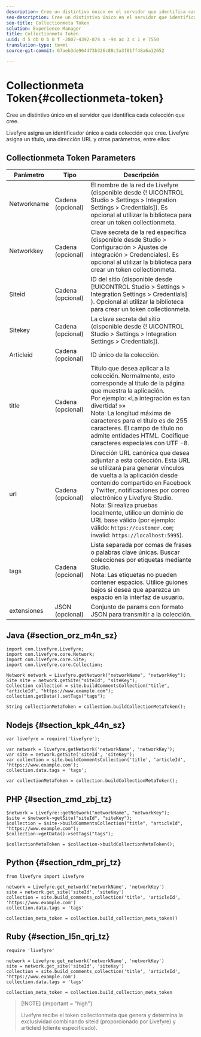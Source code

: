 ```yaml
---
description: Cree un distintivo único en el servidor que identifica cada colección que cree.
seo-description: Cree un distintivo único en el servidor que identifica cada colección que cree.
seo-title: Collectionmeta Token
solution: Experience Manager
title: Collectionmeta Token
uuid: d 5 db 0 b 0 f -2807-4392-874 a -94 ac 3 c 1 e 7550
translation-type: tm+mt
source-git-commit: 67aeb3de964473b326c88c3a3f81ff48a6a12652

---
```



# Collectionmeta Token{#collectionmeta-token}

Cree un distintivo único en el servidor que identifica cada colección que cree.

Livefyre asigna un identificador único a cada colección que cree. Livefyre asigna un título, una dirección URL y otros parámetros, entre ellos:

## Collectionmeta Token Parameters

| Parámetro | Tipo | Descripción |
|--- |--- |--- |
| Networkname | Cadena (opcional) | El nombre de la red de Livefyre (disponible desde {! UICONTROL Studio &gt; Settings &gt; Integration Settings &gt; Credentials]). Es opcional al utilizar la biblioteca para crear un token collectionmeta. |
| Networkkey | Cadena (opcional) | Clave secreta de la red específica (disponible desde Studio &gt; Configuración &gt; Ajustes de integración &gt; Credenciales). Es opcional al utilizar la biblioteca para crear un token collectionmeta. |
| Siteid | Cadena (opcional) | ID del sitio (disponible desde [!UICONTROL Studio > Settings > Integration Settings > Credentials] ). Opcional al utilizar la biblioteca para crear un token collectionmeta. |
| Sitekey | Cadena (opcional) | La clave secreta del sitio (disponible desde {! UICONTROL Studio &gt; Settings &gt; Integration Settings &gt; Credentials]). |
| Articleid | Cadena (opcional) | ID único de la colección. |
| title | Cadena (opcional) | Título que desea aplicar a la colección. Normalmente, esto corresponde al título de la página que muestra la aplicación. <br>Por ejemplo: «La integración es tan divertida! »» <br>Nota: La longitud máxima de caracteres para el título es de 255 caracteres. El campo de título no admite entidades HTML. Codifique caracteres especiales con UTF -8. |
| url | Cadena (opcional) | Dirección URL canónica que desea adjuntar a esta colección. Esta URL se utilizará para generar vínculos de vuelta a la aplicación desde contenido compartido en Facebook y Twitter, notificaciones por correo electrónico y Livefyre Studio. <br>Nota: Si realiza pruebas localmente, utilice un dominio de URL base válido (por ejemplo: válido: `https://customer.com`; invalid: `https://localhost:5995`). |
| tags | Cadena (opcional) | Lista separada por comas de frases o palabras clave únicas. Buscar colecciones por etiquetas mediante Studio. </br>Nota: Las etiquetas no pueden contener espacios. Utilice guiones bajos si desea que aparezca un espacio en la interfaz de usuario. |
| extensiones | JSON (opcional) | Conjunto de params con formato JSON para transmitir a la colección. |

## Java {#section_orz_m4n_sz}

```
import com.livefyre.Livefyre; 
import com.livefyre.core.Network; 
import com.livefyre.core.Site; 
import com.livefyre.core.Collection; 
  
Network network = Livefyre.getNetwork("networkName", "networkKey"); 
Site site = network.getSite("siteId", "siteKey"); 
Collection collection = site.buildCommentsCollection("title", "articleId", "https://www.example.com"); 
collection.getData().setTags("tags"); 
  
String collectionMetaToken = collection.buildCollectionMetaToken();
```

## Nodejs {#section_kpk_44n_sz}

```
var livefyre = require('livefyre'); 
  
var network = livefyre.getNetwork('networkName', 'networkKey'); 
var site = network.getSite('siteId', 'siteKey'); 
var collection = site.buildCommentsCollection('title', 'articleId', 'https://www.example.com'); 
collection.data.tags = 'tags'; 
  
var collectionMetaToken = collection.buildCollectionMetaToken(); 
```

## PHP {#section_zmd_zbj_tz}

```
$network = Livefyre::getNetwork("networkName", "networkKey"); 
$site = $network->getSite("siteId", "siteKey"); 
$collection = $site->buildCommentsCollection("title", "articleId", "https://www.example.com"); 
$collection->getData()->setTags("tags"); 
  
$collectionMetaToken = $collection->buildCollectionMetaToken();
```

## Python {#section_rdm_prj_tz}

```
from livefyre import Livefyre 
  
network = Livefyre.get_network('networkName', 'networkKey') 
site = network.get_site('siteId', 'siteKey') 
collection = site.build_comments_collection('title', 'articleId', 'https://www.example.com') 
collection.data.tags = 'tags' 
  
collection_meta_token = collection.build_collection_meta_token()
```

## Ruby {#section_l5n_qrj_tz}

```
require 'livefyre' 
  
network = Livefyre.get_network('networkName', 'networkKey') 
site = network.get_site('siteId', 'siteKey') 
collection = site.build_comments_collection('title', 'articleId', 'https://www.example.com') 
collection.data.tags = 'tags' 
  
collection_meta_token = collection.build_collection_meta_token 
```

>[!NOTE] {important = &quot;high&quot;}
>
>Livefyre recibe el token collectionmeta que genera y determina la exclusividad combinando siteid (proporcionado por Livefyre) y articleid (cliente especificado).

